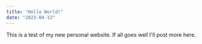 ```yaml
---
title: "Hello World!"
date: "2023-04-13"
---
```


This is a test of my new personal website. If all goes well I'll post more here.
